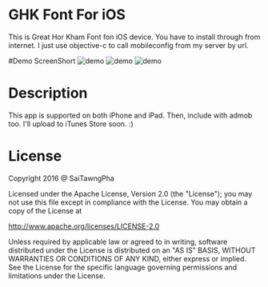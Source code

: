 # GHK Font For iOS
This is Great Hor Kham Font fon iOS device. You have to install through from internet.
I just use objective-c to call mobileconfig from my server by url. 

#Demo ScreenShort
![demo](https://github.com/saitawngpha/screenshort/1.png)
![demo](https://github.com/saitawngpha/screenshort/2.png)
![demo](https://github.com/saitawngpha/screenshort/3.png)

# Description
This app is supported on both iPhone and iPad. Then, include with admob too.
I'll upload to iTunes Store soon. :)

# License 
Copyright 2016 @ SaiTawngPha

Licensed under the Apache License, Version 2.0 (the "License");
you may not use this file except in compliance with the License.
You may obtain a copy of the License at

   http://www.apache.org/licenses/LICENSE-2.0

Unless required by applicable law or agreed to in writing, software
distributed under the License is distributed on an "AS IS" BASIS,
WITHOUT WARRANTIES OR CONDITIONS OF ANY KIND, either express or implied.
See the License for the specific language governing permissions and
limitations under the License.






